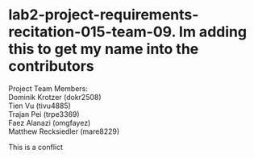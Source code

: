 # lab2-project-requirements-recitation-015-team-09. Im adding this to get my name into the contributors
Project Team Members: <br />
Dominik Krotzer (dokr2508) <br />
Tien Vu (tivu4885) <br />
Trajan Pei (trpe3369) <br />
Faez Alanazi (omgfayez) <br />
Matthew Recksiedler (mare8229) <br />

This is a conflict
